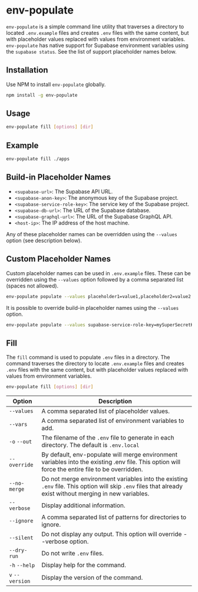 # env-populate

`env-populate` is a simple command line utility that traverses a directory to located `.env.example` files and creates `.env` files with the same content, but with placeholder values replaced with values from environment variables. `env-populate` has native support for Supabase environment variables using the `supabase status`. See the list of support placeholder names below.

## Installation
Use NPM to install `env-populate` globally.
```sh
npm install -g env-populate
```

## Usage
```sh
env-populate fill [options] [dir]
```

## Example
```sh
env-populate fill ./apps
```

## Build-in Placeholder Names
- `<supabase-url>`: The Supabase API URL.
- `<supabase-anon-key>`: The anonymous key of the Supabase project.
- `<supabase-service-role-key>`: The service key of the Supabase project.
- `<supabase-db-url>`: The URL of the Supabase database.
- `<supabase-graphql-url>`: The URL of the Supabase GraphQL API.
- `<host-ip>`: The IP address of the host machine.

Any of these placeholder names can be overridden using the `--values` option (see description below).

## Custom Placeholder Names
Custom placeholder names can be used in `.env.example` files. These can be overridden using the `--values` option followed by a comma separated list (spaces not allowed).

```sh
env-populate populate --values placeholder1=value1,placeholder2=value2
```

It is possible to override build-in placeholder names using the `--values` option.

```sh
env-populate populate --values supabase-service-role-key=mySuperSecretKey
```

## Fill
The `fill` command is used to populate `.env` files in a directory. The command traverses the directory to locate `.env.example` files and creates `.env` files with the same content, but with placeholder values replaced with values from environment variables.

```sh
env-populate fill [options] [dir]
```

| Option          | Description                                                                                                                                               |
| --------------- | --------------------------------------------------------------------------------------------------------------------------------------------------------- |
| `--values`      | A comma separated list of placeholder values.                                                                                                             |
| `--vars`        | A comma separated list of environment variables to add.                                                                                                   |
| `-o` `--out`    | The filename of the `.env` file to generate in each directory. The default is `.env.local`                                                                |
| `--override`    | By default, env-populate will merge environment variables into the existing .env file. This option will force the entire file to be overridden.           |
| `--no-merge`    | Do not merge environment variables into the existing `.env` file. This option will skip `.env` files that already exist without merging in new variables. |
| `--verbose`     | Display additional information.                                                                                                                           |
| `--ignore`      | A comma separated list of patterns for directories to ignore.                                                                                             |
| `--silent`      | Do not display any output. This option will override --verbose option.                                                                                    |
| `--dry-run`     | Do not write `.env` files.                                                                                                                                |
| `-h` `--help`   | Display help for the command.                                                                                                                             |
| `v` `--version` | Display the version of the command.                                                                                                                       |
